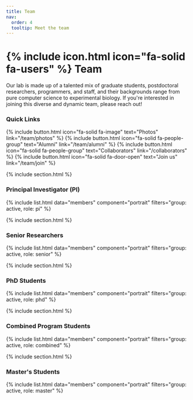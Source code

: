 ```yaml
---
title: Team
nav:
  order: 4
  tooltip: Meet the team
---
```


# {% include icon.html icon="fa-solid fa-users" %} Team

Our lab is made up of a talented mix of graduate students, postdoctoral researchers, programmers, and staff, and their backgrounds range from pure computer science to experimental biology. If you're interested in joining this diverse and dynamic team, please reach out!

### Quick Links

{%
  include button.html
  icon="fa-solid fa-image"
  text="Photos"
  link="/team/photos"
%}
{%
  include button.html
  icon="fa-solid fa-people-group"
  text="Alumni"
  link="/team/alumni"
%}
{%
  include button.html
  icon="fa-solid fa-people-group"
  text="Collaborators"
  link="/collaborators"
%}
{%
  include button.html
  icon="fa-solid fa-door-open"
  text="Join us"
  link="/team/join"
%}


{% include section.html %}
### Principal Investigator (PI)

{% include list.html data="members" component="portrait" filters="group: active, role: pi" %}


{% include section.html %}
### Senior Researchers

{% include list.html data="members" component="portrait" filters="group: active, role: senior" %}


{% include section.html %}
### PhD Students

{% include list.html data="members" component="portrait" filters="group: active, role: phd" %}


{% include section.html %}
### Combined Program Students

{% include list.html data="members" component="portrait" filters="group: active, role: combined" %}


{% include section.html %}
### Master's Students

{% include list.html data="members" component="portrait" filters="group: active, role: master" %}